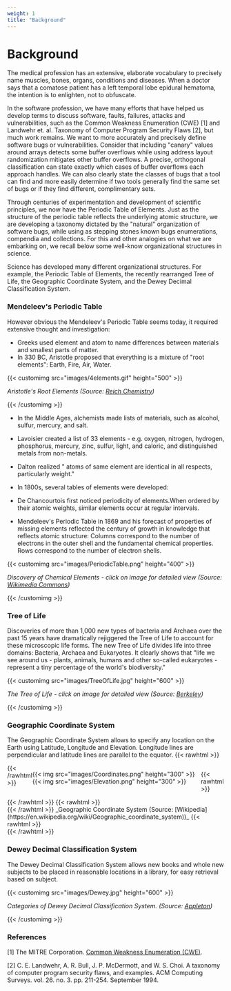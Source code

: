 ```yaml
---
weight: 1
title: "Background"
---
```

# Background

The medical profession has an extensive, elaborate vocabulary to precisely name muscles, bones, organs, conditions and diseases. When a doctor says that a comatose patient has a left temporal lobe epidural hematoma, the intention is to enlighten, not to obfuscate.

In the software profession, we have many efforts that have helped us develop terms to discuss software, faults, failures, attacks and vulnerabilities, such as the Common Weakness Enumeration (CWE) [1] and Landwehr et. al. Taxonomy of Computer Program Security Flaws [2], but much work remains. We want to more accurately and precisely define software bugs or vulnerabilities. Consider that including "canary" values around arrays detects some buffer overflows while using address layout randomization mitigates other buffer overflows. A precise, orthogonal classification can state exactly which cases of buffer overflows each approach handles. We can also clearly state the classes of bugs that a tool can find and more easily determine if two tools generally find the same set of bugs or if they find different, complimentary sets.

Through centuries of experimentation and development of scientific principles, we now have the Periodic Table of Elements. Just as the structure of the periodic table reflects the underlying atomic structure, we are developing a taxonomy dictated by the "natural" organization of software bugs, while using as stepping stones known bugs enumerations, compendia and collections. For this and other analogies on what we are embarking on, we recall below some well-know organizational structures in science.

Science has developed many different organizational structures. For example, the Periodic Table of Elements, the recently rearranged Tree of Life, the Geographic Coordinate System, and the Dewey Decimal Classification System.

### Mendeleev's Periodic Table

However obvious the Mendeleev's Periodic Table seems today, it required extensive thought and investigation:

* Greeks used element and atom to name differences between materials and smallest parts of matter.
* In 330 BC, Aristotle proposed that everything is a mixture of "root elements": Earth, Fire, Air, Water.

{{< customimg src="images/4elements.gif" height="500" >}}
<p><em>Aristotle's Root Elements (Source: <a href="https://www2.chem.wisc.edu/areas/reich/group/index.htm"
                target="_blank">Reich Chemistry</a>)</em></p>
{{< /customimg >}}

* In the Middle Ages, alchemists made lists of materials, such as alcohol, sulfur, mercury, and salt.

* Lavoisier created a list of 33 elements - e.g. oxygen, nitrogen, hydrogen, phosphorus, mercury, zinc, sulfur, light, and caloric, and distinguished metals from non-metals.
* Dalton realized " atoms of same element are identical in all respects, particularly weight."

* In 1800s, several tables of elements were developed:

* De Chancourtois first noticed periodicity of elements.When ordered by their atomic weights, similar elements occur at regular intervals.
* Mendeleev's Periodic Table in 1869 and his forecast of properties of missing elements reflected the century of growth in knowledge that reflects atomic structure: Columns correspond to the number of electrons in the outer shell and the fundamental chemical properties. Rows correspond to the number of electron shells.

{{< customimg src="images/PeriodicTable.png" height="400" >}}
<p><em>Discovery of Chemical Elements <red>- click on image for detailed view</red> (Source: <a
                href="https://commons.wikimedia.org/w/index.php?curid=31017351" target="_blank">Wikimedia
                Commons</a>)</em></p>
{{< /customimg >}}

### Tree of Life

Discoveries of more than 1,000 new types of bacteria and Archaea over the past 15 years have dramatically rejiggered the Tree of Life to account for these microscopic life forms. The new Tree of Life divides life into three domains: Bacteria, Archaea and Eukaryotes. It clearly shows that "life we see around us - plants, animals, humans and other so-called eukaryotes - represent a tiny percentage of the world's biodiversity."

{{< customimg src="images/TreeOfLife.jpg" height="600" >}}
<p><em>The Tree of Life <red>- click on image for detailed view</red> (Source: <a
                href="https://www.nature.com/articles/nmicrobiol201648?error=cookies_not_supported\"
                target="_blank">Berkeley</a>)</em></p>
{{< /customimg >}}

### Geographic Coordinate System

The Geographic Coordinate System allows to specify any location on the Earth using Latitude, Longitude and Elevation. Longitude lines are perpendicular and latitude lines are parallel to the equator.
{{< rawhtml >}}
<div style="display: flex;
  justify-content: center;">
{{< /rawhtml >}}

{{< img src="images/Coordinates.png" height="300" >}} {{< img src="images/Elevation.png" height="300" >}}

{{< rawhtml >}}
</div>
{{< /rawhtml >}}
{{< rawhtml >}}
<div style="display: flex;
  justify-content: center;">
{{< /rawhtml >}}
_Geographic Coordinate System (Source: [Wikipedia](https://en.wikipedia.org/wiki/Geographic_coordinate_system))_
{{< rawhtml >}}
</div>
{{< /rawhtml >}}

### Dewey Decimal Classification System

The Dewey Decimal Classification System allows new books and whole new subjects to be placed in reasonable locations in a library, for easy retrieval based on subject.

{{< customimg src="images/Dewey.jpg" height="600" >}}
<p><em>Categories of Dewey Decimal Classification System. (Source: <a
                href="http://www.thelibrarianedge.com/libedge/2016/8/29/dewey-designs-to-share"
                target="_blank">Appleton</a>)</em></p>
{{< /customimg >}}

### References

\[1\] The MITRE Corporation. [Common Weakness Enumeration (CWE)](https://cwe.mitre.org/).

\[2\] C. E. Landwehr, A. R. Bull, J. P. McDermott, and W. S. Choi. A taxonomy of computer program security flaws, and examples. ACM Computing Surveys. vol. 26. no. 3. pp. 211-254. September 1994.